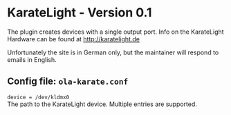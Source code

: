 KarateLight - Version 0.1
=========================

The plugin creates devices with a single output port. Info on the KarateLight
Hardware can be found at http://karatelight.de

Unfortunately the site is in German only, but the maintainer will respond to
emails in English.


## Config file: `ola-karate.conf`

`device = /dev/kldmx0`  
The path to the KarateLight device. Multiple entries are supported.